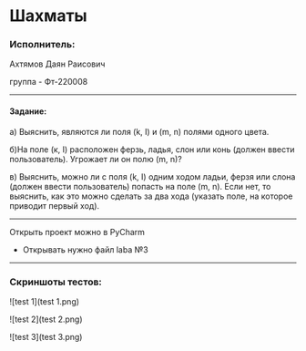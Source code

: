 # Шахматы

### Исполнитель:

Ахтямов Даян Раисович

группа - Фт-220008

---

#### Задание:

а) Выяснить, являются ли поля (k, I) и (m, n) полями одного цвета.

б)На поле (к, I) расположен ферзь, ладья, слон или конь (должен ввести пользователь). Угрожает ли он полю (m, n)?

в) Выяснить, можно ли с поля (k, I) одним ходом ладьи, ферзя или слона (должен ввести пользователь) попасть на поле (m, n). Если нет, то выяснить, как это можно сделать за два хода (указать поле, на которое приводит первый ход).

---

Открыть проект можно в PyCharm

* Открывать нужно файл laba №3

---

### Скриншоты тестов:

![test 1](test 1.png)

![test 2](test 2.png)

![test 3](test 3.png)
